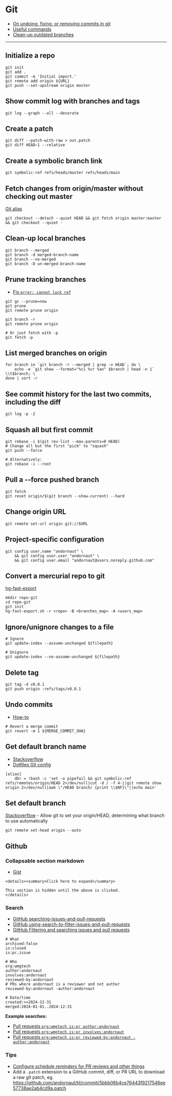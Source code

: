 # Git

* [On undoing, fixing, or removing commits in git](https://sethrobertson.github.io/GitFixUm/fixup.html)
* [Useful commands](http://orga.cat/posts/most-useful-git-commands)
* [Clean-up outdated branches](http://railsware.com/blog/2014/08/11/git-housekeeping-tutorial-clean-up-outdated-branches-in-local-and-remote-repositories/)

---

## Initialize a repo

```
git init
git add .
git commit -m 'Initial import.'
git remote add origin ${URL}
git push --set-upstream origin master
```

## Show commit log with branches and tags

```
git log --graph --all --decorate
```

## Create a patch
```
git diff --patch-with-raw > out.patch
git diff HEAD~1 --relative
```

## Create a symbolic branch link
```
git symbolic-ref refs/heads/master refs/heads/main
```

## Fetch changes from origin/master without checking out master

[Git alias](https://github.com/andornaut/dotfiles/blob/dd397e2966df7ba97b7b2043020bdd958d32f0a3/%24HOME/.config/git/config#L15)

```
git checkout --detach --quiet HEAD && git fetch origin master:master && git checkout --quiet -
```

## Clean-up local branches
```
git branch --merged
git branch -d merged-branch-name
git branch --no-merged
git branch -D un-merged-branch-name
```

## Prune tracking branches

* [Fix `error: cannot lock ref`](https://stackoverflow.com/a/62429686)

```
git gc --prune=now
git prune
git remote prune origin

git branch -r
git remote prune origin

# Or just fetch with -p
git fetch -p
```

## List merged branches on origin
```
for branch in `git branch -r --merged | grep -v HEAD`; do \
	echo -e `git show --format="%ci %cr %an" $branch | head -n 1` \\t$branch; \
done | sort -r
```

## See commit history for the last two commits, including the diff
```
git log -p -2
```

## Squash all but first commit
```
git rebase -i $(git rev-list --max-parents=0 HEAD)
# Change all but the first "pick" to "squash"
git push --force

# Alternatively:
git rebase -i --root
```

## Pull a --force pushed branch
```
git fetch
git reset origin/$(git branch --show-current) --hard
```

## Change origin URL
```
git remote set-url origin git://$URL
```

## Project-specific configuration

```
git config user.name "andornaut" \
    && git config user.user "andornaut" \
    && git config user.email "andornaut@users.noreply.github.com"
```

## Convert a mercurial repo to git

[hg-fast-export](https://github.com/frej/fast-export)

```
mkdir repo-git
cd repo-git
git init
hg-fast-export.sh -r <repo> -B <branches_map> -A <users_map>
```

## Ignore/unignore changes to a file

```
# Ignore
git update-index --assume-unchanged ${filepath}

# Unignore
git update-index --no-assume-unchanged ${filepath}
```

## Delete tag

```
git tag -d v0.0.1
git push origin :refs/tags/v0.0.1
```

## Undo commits

* [How-to](https://docs.gitlab.com/ee/topics/git/numerous_undo_possibilities_in_git/)

```
# Revert a merge commit
git revert -m 1 ${MERGE_COMMIT_SHA}
```

## Get default branch name

* [Stackoverflow](https://stackoverflow.com/questions/28666357/git-how-to-get-default-branch)
* [Dotfiles Git config](https://github.com/andornaut/dotfiles/blob/master/%24HOME/.config/git/config)

```
[alias]
    dbr = !bash -c 'set -o pipefail && git symbolic-ref refs/remotes/origin/HEAD 2>/dev/null|cut -d / -f 4-||git remote show origin 2>/dev/null|awk \"/HEAD branch/ {print \\$NF}\"||echo main'
```

## Set default branch

[Stackoverflow](https://stackoverflow.com/a/66895556) - Allow git to set your origin/HEAD, determining what branch to use automatically

```
git remote set-head origin --auto
```

## Github

### Collapsable section markdown

* [Gist](https://gist.github.com/joyrexus/16041f2426450e73f5df9391f7f7ae5f)

```
<details><summary>Click here to expand</summary>

This section is hidden until the above is clicked.
</details>
```

### Search

* [GitHub searching-issues-and-pull-requests](https://docs.github.com/en/github/searching-for-information-on-github/searching-issues-and-pull-requests)
* [GitHub using-search-to-filter-issues-and-pull-requests](https://docs.github.com/en/github/managing-your-work-on-github/using-search-to-filter-issues-and-pull-requests)
* [GitHub Filtering and searching issues and pull requests](https://docs.github.com/en/issues/tracking-your-work-with-issues/filtering-and-searching-issues-and-pull-requests)

```
# What
archived:false
is:closed
is:pr,issue

# Who
org:wmgtech
author:andornaut
involves:andornaut
reviewed-by:andornaut
# PRs where andornaut is a reviewer and not author
reviewed-by:andornaut -author:andornaut

# Date/time
created:>=2024-12-31 
merged:2024-01-01..2024-12-31
```

**Example searches:**
* [Pull requests `org:wmgtech is:pr author:andornaut`](https://github.com/pulls?q=org%3Awmgtech+is%3Apr+author%3Aandornaut)
* [Pull requests `org:wmgtech is:pr involves:andornaut`](https://github.com/pulls?q=org%3Awmgtech+is%3Apr+involves%3Aandornaut)
* [Pull requests `org:wmgtech is:pr reviewed-by:andornaut -author:andornaut`](https://github.com/pulls?q=org%3Awmgtech+is%3Apr+reviewed-by%3Aandornaut+-author%3Aandornaut)

### Tips

* [Configure schedule reminders for PR reviews and other things](https://docs.github.com/en/account-and-profile/setting-up-and-managing-your-personal-account-on-github/managing-your-membership-in-organizations/managing-your-scheduled-reminders)
* Add a `.patch` extension to a GitHub commit, diff, or PR URL to download a raw git patch, eg. https://github.com/andornaut/til/commit/5bbb06b4ce76443f9217546ee57738ae2ab4cd9a.patch
